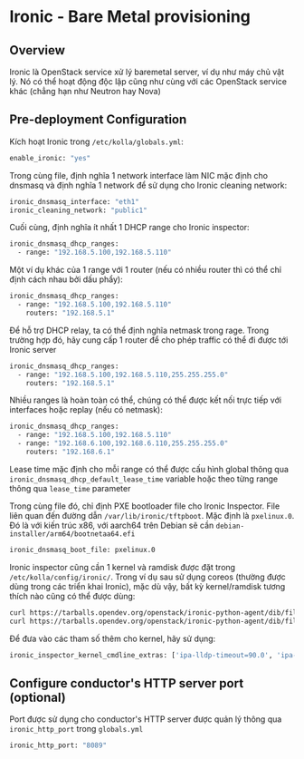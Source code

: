 # Ironic - Bare Metal provisioning

## Overview

Ironic là OpenStack service xử lý baremetal server, ví dụ như máy chủ vật lý. Nó có thể hoạt động độc lập cũng như cùng với các OpenStack service khác (chẳng hạn như Neutron hay Nova)

## Pre-deployment Configuration

Kích hoạt Ironic trong ```/etc/kolla/globals.yml```:

```sh
enable_ironic: "yes"
```

Trong cùng file, định nghĩa 1 network interface làm NIC mặc định cho dnsmasq và định nghĩa 1 network để sử dụng cho Ironic cleaning network:

```sh
ironic_dnsmasq_interface: "eth1"
ironic_cleaning_network: "public1"
```

Cuối cùng, định nghĩa ít nhất 1 DHCP range cho Ironic inspector:

```sh
ironic_dnsmasq_dhcp_ranges:
  - range: "192.168.5.100,192.168.5.110"
```

Một ví dụ khác của 1 range với 1 router (nếu có nhiều router thì có thể chỉ định cách nhau bởi dấu phẩy):

```sh
ironic_dnsmasq_dhcp_ranges:
  - range: "192.168.5.100,192.168.5.110"
    routers: "192.168.5.1"
```

Để hỗ trợ DHCP relay, ta có thể định nghĩa netmask trong rage. Trong trường hợp đó, hãy cung cấp 1 router để cho phép traffic có thể đi được tới Ironic server

```sh
ironic_dnsmasq_dhcp_ranges:
  - range: "192.168.5.100,192.168.5.110,255.255.255.0"
    routers: "192.168.5.1"
```

Nhiều ranges là hoàn toàn có thể, chúng có thể được kết nối trực tiếp với interfaces hoặc replay (nếu có netmask):

```sh
ironic_dnsmasq_dhcp_ranges:
  - range: "192.168.5.100,192.168.5.110"
  - range: "192.168.6.100,192.168.6.110,255.255.255.0"
    routers: "192.168.6.1"
```

Lease time mặc định cho mỗi range có thể được cấu hình global thông qua ```ironic_dnsmasq_dhcp_default_lease_time``` variable hoặc theo từng range thông qua ```lease_time``` parameter

Trong cùng file đó, chỉ định PXE bootloader file cho Ironic Inspector. File liên quan đến đường dẫn ```/var/lib/ironic/tftpboot```. Mặc định là ```pxelinux.0```. Đó là với kiến trúc x86, với aarch64 trên Debian sẽ cần ```debian-installer/arm64/bootnetaa64.efi```

```sh
ironic_dnsmasq_boot_file: pxelinux.0
```

Ironic inspector cũng cần 1 kernel và ramdisk được đặt trong ```/etc/kolla/config/ironic/```. Trong ví dụ sau sử dụng coreos (thường được dùng trong các triển khai Ironic), mặc dù vậy, bất kỳ kernel/ramdisk tương thích nào cũng có thể được dùng:

```sh
curl https://tarballs.opendev.org/openstack/ironic-python-agent/dib/files/ipa-centos9-master.kernel -o /etc/kolla/config/ironic/ironic-agent.kernel
curl https://tarballs.opendev.org/openstack/ironic-python-agent/dib/files/ipa-centos9-master.initramfs -o /etc/kolla/config/ironic/ironic-agent.initramfs
```

Để đưa vào các tham số thêm cho kernel, hãy sử dụng:

```sh
ironic_inspector_kernel_cmdline_extras: ['ipa-lldp-timeout=90.0', 'ipa-collect-lldp=1']
```

## Configure conductor's HTTP server port (optional)

Port được sử dụng cho conductor's HTTP server được quản lý thông qua ```ironic_http_port``` trong ```globals.yml```

```sh
ironic_http_port: "8089"
```

